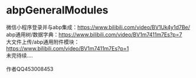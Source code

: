 # abpGeneralModules
微信小程序登录并与abp集成：https://www.bilibili.com/video/BV1Uk4y1d7Be/<br />
abp通用树/数据字典：https://www.bilibili.com/video/BV1m7411m7Es?p=7<br />
大文件上传/abp通用附件模块：https://www.bilibili.com/video/BV1m7411m7Es?p=1<br />
未完待续....<br /><br />
作者QQ453008453
